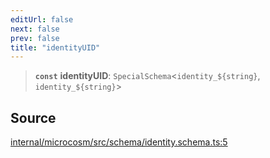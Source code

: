 ```yaml
---
editUrl: false
next: false
prev: false
title: "identityUID"
---
```


> **`const`** **identityUID**: `SpecialSchema`\<```identity_${string}```, ```identity_${string}```\>

## Source

[internal/microcosm/src/schema/identity.schema.ts:5](https://github.com/nodenogg-in/alpha-p2p/blob/c7367f2/internal/microcosm/src/schema/identity.schema.ts#L5)
